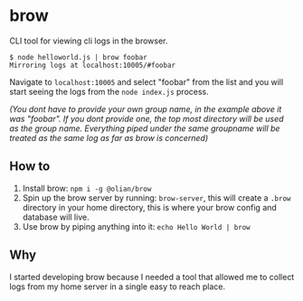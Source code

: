 # brow
CLI tool for viewing cli logs in the browser.

```
$ node helloworld.js | brow foobar
Mirroring logs at localhost:10005/#foobar
```

Navigate to `localhost:10005` and select "foobar" from the list and you will start seeing the logs from the `node index.js` process.

_(You dont have to provide your own group name, in the example above it was "foobar". If you dont provide one, the top most directory will be used as the group name. Everything piped under the same groupname will be treated as the same log as far as brow is concerned)_

## How to

1. Install brow: `npm i -g @olian/brow`
2. Spin up the brow server by running: `brow-server`, this will create a `.brow` directory in your home directory, this is where your brow config and database will live.
3. Use brow by piping anything into it: `echo Hello World | brow`

## Why

I started developing brow because I needed a tool that allowed me to collect logs from my home server in a single easy to reach place.
